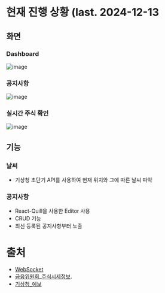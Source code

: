 # 현재 진행 상황 (last. 2024-12-13
## 화면
### Dashboard
![image](https://github.com/user-attachments/assets/8e61c58e-589e-4f7f-9131-fdb596000cd1)
### 공지사항
![image](https://github.com/user-attachments/assets/ada64634-5344-4c7e-874e-f6d1db4a988e)
### 실시간 주식 확인
![image](https://github.com/user-attachments/assets/81e9b74d-4be3-4475-ab30-8b936002f4f5)


## 기능
### 날씨
- 기상청 초단기 API를 사용하여 현재 위치와 그에 따른 날씨 파악
### 공지사항
- React-Quill을 사용한 Editor 사용
- CRUD 기능
- 최신 등록된 공지사항부터 노출


# 출처
- [WebSocket](https://ktor.io/docs/server-create-websocket-application.html#improve-design)
- [금융위원회_주식시세정보](https://www.data.go.kr/data/15094808/openapi.do). 
- [기상청_예보](https://www.data.go.kr/iim/api/selectAPIAcountView.do)
